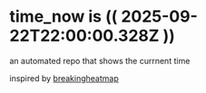 # time_now is (( 2025-09-22T22:00:00.328Z ))

an automated repo that shows the currnent time

inspired by [breakingheatmap](https://github.com/breakingheatmap/breakingheatmap)